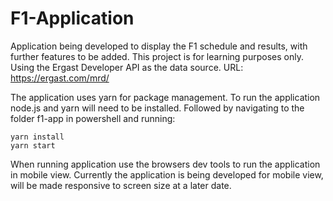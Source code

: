 # F1-Application
Application being developed to display the F1 schedule and results, with further features to be added. This project is for learning purposes only. 
Using the Ergast Developer API as the data source. URL: https://ergast.com/mrd/

The application uses yarn for package management. To run the application node.js and yarn will need to be installed. Followed by navigating to the folder f1-app in powershell and running:

```
yarn install
yarn start
```

When running application use the browsers dev tools to run the application in mobile view. Currently the application is being developed for mobile view, will be made responsive to screen size at a later date.
